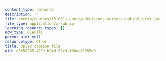 ```yaml
---
content_type: resource
description: ''
file: /media/courses/15-031j-energy-decisions-markets-and-policies-spring-2012/e56582654159b84d52c9f06aaf2955d0_dZtcXCwIFw.srt
file_type: application/x-subrip
learning_resource_types: []
ocw_type: OCWFile
parent_uid: null
resourcetype: Other
title: 3play caption file
uid: e5658265-4159-b84d-52c9-f06aaf2955d0
---
```

